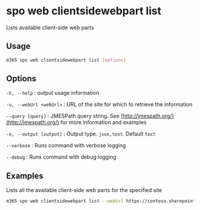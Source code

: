# spo web clientsidewebpart list

Lists available client-side web parts

## Usage

```sh
m365 spo web clientsidewebpart list [options]
```

## Options

`-h, --help`
: output usage information

`-u, --webUrl <webUrl>`
: URL of the site for which to retrieve the information

`--query [query]`
: JMESPath query string. See [http://jmespath.org/](http://jmespath.org/) for more information and examples

`-o, --output [output]`
: Output type. `json,text`. Default `text`

`--verbose`
: Runs command with verbose logging

`--debug`
: Runs command with debug logging

## Examples

Lists all the available client-side web parts for the specified site

```sh
m365 spo web clientsidewebpart list --webUrl https://contoso.sharepoint.com
```